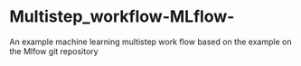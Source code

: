 # Multistep_workflow-MLflow-
An example machine learning multistep work flow based on the example on the Mlfow git repository
